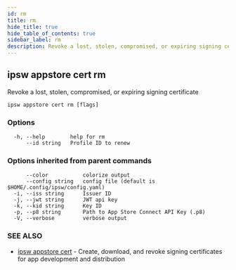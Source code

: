 ```yaml
---
id: rm
title: rm
hide_title: true
hide_table_of_contents: true
sidebar_label: rm
description: Revoke a lost, stolen, compromised, or expiring signing certificate
---
```

## ipsw appstore cert rm

Revoke a lost, stolen, compromised, or expiring signing certificate

```
ipsw appstore cert rm [flags]
```

### Options

```
  -h, --help        help for rm
      --id string   Profile ID to renew
```

### Options inherited from parent commands

```
      --color           colorize output
      --config string   config file (default is $HOME/.config/ipsw/config.yaml)
  -i, --iss string      Issuer ID
  -j, --jwt string      JWT api key
  -k, --kid string      Key ID
  -p, --p8 string       Path to App Store Connect API Key (.p8)
  -V, --verbose         verbose output
```

### SEE ALSO

* [ipsw appstore cert](/docs/cli/ipsw/appstore/cert)	 - Create, download, and revoke signing certificates for app development and distribution

